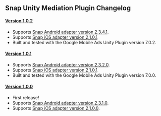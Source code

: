 ## Snap Unity Mediation Plugin Changelog

#### [Version 1.0.2](https://dl.google.com/googleadmobadssdk/mediation/unity/snap/SnapUnityAdapter-1.0.2.zip)
- Supports [Snap Android adapter version 2.3.4.1](https://github.com/googleads/googleads-mobile-android-mediation/blob/main/ThirdPartyAdapters/snap/CHANGELOG.md#version-2341).
- Supports [Snap iOS adapter version 2.1.0.1](https://github.com/googleads/googleads-mobile-ios-mediation/blob/master/adapters/Snap/CHANGELOG.md#version-2101).
- Built and tested with the Google Mobile Ads Unity Plugin version 7.0.2.

#### [Version 1.0.1](https://dl.google.com/googleadmobadssdk/mediation/unity/snap/SnapUnityAdapter-1.0.1.zip)
- Supports [Snap Android adapter version 2.3.2.0](https://github.com/googleads/googleads-mobile-android-mediation/blob/main/ThirdPartyAdapters/snap/CHANGELOG.md#version-2320).
- Supports [Snap iOS adapter version 2.1.0.1](https://github.com/googleads/googleads-mobile-ios-mediation/blob/master/adapters/Snap/CHANGELOG.md#version-2101).
- Built and tested with the Google Mobile Ads Unity Plugin version 7.0.0.

#### [Version 1.0.0](https://dl.google.com/googleadmobadssdk/mediation/unity/snap/SnapUnityAdapter-1.0.0.zip)
- First release!
- Supports [Snap Android adapter version 2.3.1.0](https://github.com/googleads/googleads-mobile-android-mediation/blob/main/ThirdPartyAdapters/snap/CHANGELOG.md#version-2310).
- Supports [Snap iOS adapter version 2.1.0.0](https://github.com/googleads/googleads-mobile-ios-mediation/blob/master/adapters/Snap/CHANGELOG.md#version-2100).
